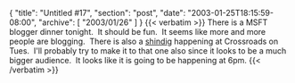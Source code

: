 {
  "title": "Untitled #17",
  "section": "post",
  "date": "2003-01-25T18:15:59-08:00",
  "archive": [
    "2003/01/26"
  ]
}
{{< verbatim >}}
There is a MSFT blogger dinner tonight.&nbsp; It should be fun.&nbsp; It seems like more and more people are blogging.&nbsp; There is also a <A href="http://www.intertwingly.net/blog/1114.html">shindig</A> happening at Crossroads on Tues.&nbsp; I'll probably try to make it to that one also since it looks to be a much bigger audience.&nbsp; It looks like it is going to be happening at 6pm.
{{< /verbatim >}}
